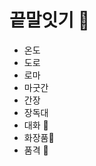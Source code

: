 # 끝말잇기 :wave:

- 온도
- 도로
- 로마
- 마굿간
- 간장
- 장독대
- 대화 :speech_balloon:
- 화장품:lipstick:
- 품격 :wine_glass:

